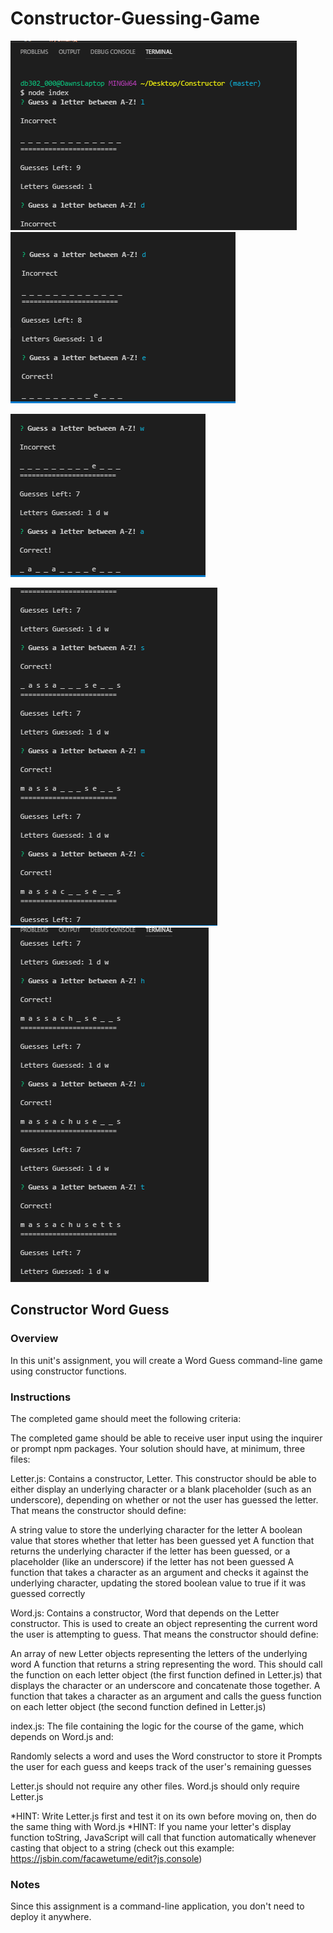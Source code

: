 # Constructor-Guessing-Game #


![](images/Constructor1.png)                                                              ![](images/Constructor2.png)






   ![](images/Constructor3.png)                                                                  




![](images/Constructor4.png)                                                                 ![](images/Constructor5.png)   





## Constructor Word Guess ##


### Overview

In this unit's assignment, you will create a Word Guess command-line game using constructor functions.


### Instructions

The completed game should meet the following criteria:

The completed game should be able to receive user input using the inquirer or prompt npm packages.
Your solution should have, at minimum, three files:


Letter.js: Contains a constructor, Letter. This constructor should be able to either display an underlying character or a blank placeholder (such as an underscore), depending on whether or not the user has guessed the letter. That means the constructor should define:


A string value to store the underlying character for the letter
A boolean value that stores whether that letter has been guessed yet
A function that returns the underlying character if the letter has been guessed, or a placeholder (like an underscore) if the letter has not been guessed
A function that takes a character as an argument and checks it against the underlying character, updating the stored boolean value to true if it was guessed correctly


Word.js: Contains a constructor, Word that depends on the Letter constructor. This is used to create an object representing the current word the user is attempting to guess. That means the constructor should define:


An array of new Letter objects representing the letters of the underlying word
A function that returns a string representing the word. This should call the function on each letter object (the first function defined in Letter.js) that displays the character or an underscore and concatenate those together.
A function that takes a character as an argument and calls the guess function on each letter object (the second function defined in Letter.js)


index.js: The file containing the logic for the course of the game, which depends on Word.js and:

Randomly selects a word and uses the Word constructor to store it
Prompts the user for each guess and keeps track of the user's remaining guesses


Letter.js should not require any other files.
Word.js should only require Letter.js

*HINT: Write Letter.js first and test it on its own before moving on, then do the same thing with Word.js
*HINT: If you name your letter's display function toString, JavaScript will call that function automatically whenever casting that object to a string (check out this example:  https://jsbin.com/facawetume/edit?js,console)



### Notes

Since this assignment is a command-line application, you don't need to deploy it anywhere. 
